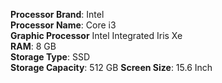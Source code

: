**Processor Brand**: Intel  
**Processor Name**: Core i3  
**Graphic Processor** Intel Integrated Iris Xe  
**RAM**: 8 GB  
**Storage Type**: SSD  
**Storage Capacity**: 512 GB
**Screen Size**: 15.6 Inch